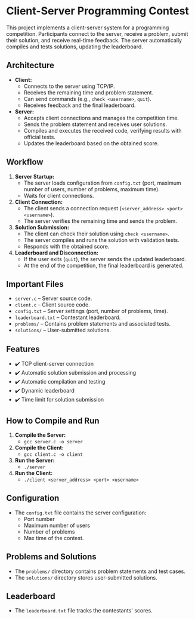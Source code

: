 # Client-Server Programming Contest

This project implements a client-server system for a programming competition. Participants connect to the server, receive a problem, submit their solution, and receive real-time feedback. The server automatically compiles and tests solutions, updating the leaderboard.

## Architecture

* **Client:**
    * Connects to the server using TCP/IP.
    * Receives the remaining time and problem statement.
    * Can send commands (e.g., `check <username>`, `quit`).
    * Receives feedback and the final leaderboard.
* **Server:**
    * Accepts client connections and manages the competition time.
    * Sends the problem statement and receives user solutions.
    * Compiles and executes the received code, verifying results with official tests.
    * Updates the leaderboard based on the obtained score.

## Workflow

1.  **Server Startup:**
    * The server loads configuration from `config.txt` (port, maximum number of users, number of problems, maximum time).
    * Waits for client connections.
2.  **Client Connection:**
    * The client sends a connection request (`<server_address> <port> <username>`).
    * The server verifies the remaining time and sends the problem.
3.  **Solution Submission:**
    * The client can check their solution using `check <username>`.
    * The server compiles and runs the solution with validation tests.
    * Responds with the obtained score.
4.  **Leaderboard and Disconnection:**
    * If the user exits (`quit`), the server sends the updated leaderboard.
    * At the end of the competition, the final leaderboard is generated.

## Important Files

* `server.c` – Server source code.
* `client.c` – Client source code.
* `config.txt` – Server settings (port, number of problems, time).
* `leaderboard.txt` – Contestant leaderboard.
* `problems/` – Contains problem statements and associated tests.
* `solutions/` – User-submitted solutions.

## Features

* ✔️ TCP client-server connection
* ✔️ Automatic solution submission and processing
* ✔️ Automatic compilation and testing
* ✔️ Dynamic leaderboard
* ✔️ Time limit for solution submission

## How to Compile and Run

1.  **Compile the Server:**
    * `gcc server.c -o server`
2.  **Compile the Client:**
    * `gcc client.c -o client`
3.  **Run the Server:**
    * `./server`
4.  **Run the Client:**
    * `./client <server_address> <port> <username>`

## Configuration

* The `config.txt` file contains the server configuration:
    * Port number
    * Maximum number of users
    * Number of problems
    * Max time of the contest.

## Problems and Solutions

* The `problems/` directory contains problem statements and test cases.
* The `solutions/` directory stores user-submitted solutions.

## Leaderboard

* The `leaderboard.txt` file tracks the contestants' scores.
